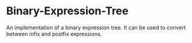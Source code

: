 # Binary-Expression-Tree

An implementation of a binary expression tree. It can be used to convert between infix and postfix expressions.
